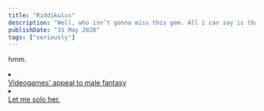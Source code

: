 ```yaml
---
title: "Riddikulus"
description: "Well, who isn’t gonna miss this gem. All i can say is thank you. Thank You for being the you. The Godfather of Shonen Manga.                                           "
publishDate: "31 May 2020"
tags: ["seriously"]
---
```



hmm.
<br>
<li></li><a href="https://youtu.be/G4cP7vR74fQ?si=V8LCVD7ATl0H8ywQ" target="_blank">Videogames' appeal to male fantasy</a></li>
<li></li><a href="https://youtu.be/G4cP7vR74fQ?si=V8LCVD7ATl0H8ywQ" target="_blank">Let me solo her.</a></li>
